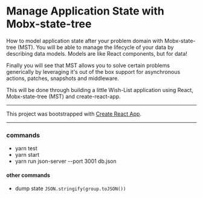 
# Manage Application State with Mobx-state-tree

How to model application state after your problem domain with Mobx-state-tree (MST). You will be able to manage the lifecycle of your data by describing data models. Models are like React components, but for data!


Finally you will see that MST allows you to solve certain problems generically by leveraging it's out of the box support for asynchronous actions, patches, snapshots and middleware.


This will be done through building a little Wish-List application using React, Mobx-state-tree (MST) and create-react-app.

---

This project was bootstrapped with [Create React App](https://github.com/facebookincubator/create-react-app).

---

### commands

* yarn test
* yarn start
* yarn run json-server --port 3001 db.json


#### other commands

* dump state `JSON.stringify(group.toJSON())`
